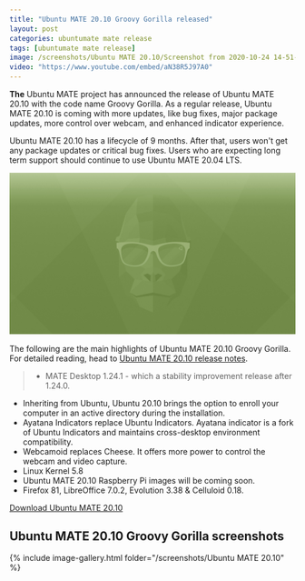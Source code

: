 ```yaml
---
title: "Ubuntu MATE 20.10 Groovy Gorilla released"
layout: post
categories: ubuntumate mate release
tags: [ubuntumate mate release]
image: /screenshots/Ubuntu MATE 20.10/Screenshot from 2020-10-24 14-51-45.jpg
video: "https://www.youtube.com/embed/aN38R5J97A0"
---
```


**The** Ubuntu MATE project has announced the release of Ubuntu MATE 20.10 with the code name Groovy Gorilla. As a regular release, Ubuntu MATE 20.10 is coming with more updates, like bug fixes, major package updates, more control over webcam, and enhanced indicator experience.

Ubuntu MATE 20.10 has a lifecycle of 9 months. After that, users won't get any package updates or critical bug fixes. Users who are expecting long term support should continue to use Ubuntu MATE 20.04 LTS.

![Ubuntu MATE 20.10 Preview](/assets/images/post-images/ubuntu-mate/groovy-gorilla-green.jpg)

The following are the main highlights of Ubuntu MATE 20.10 Groovy Gorilla. For detailed reading, head to [Ubuntu MATE 20.10 release notes](https://ubuntu-mate.org/blog/ubuntu-mate-groovy-gorilla-release-notes/).
> - MATE Desktop 1.24.1 - which a stability improvement release after 1.24.0. 
- Inheriting from Ubuntu, Ubuntu 20.10 brings the option to enroll your computer in an active directory during the installation.
- Ayatana Indicators replace Ubuntu Indicators. Ayatana indicator is a fork of Ubuntu Indicators and maintains cross-desktop environment compatibility.
- Webcamoid replaces Cheese. It offers more power to control the webcam and video capture.
- Linux Kernel 5.8
- Ubuntu MATE 20.10 Raspberry Pi images will be coming soon.
- Firefox 81, LibreOffice 7.0.2, Evolution 3.38 & Celluloid 0.18.

<a href="https://ubuntu-mate.org/download/" class="download">Download Ubuntu MATE 20.10</a>

## Ubuntu MATE 20.10 Groovy Gorilla screenshots
{% include image-gallery.html folder="/screenshots/Ubuntu MATE 20.10" %}